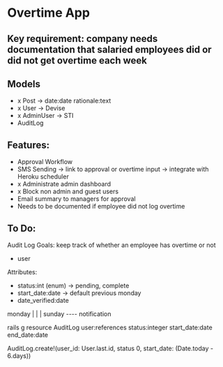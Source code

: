 # Overtime App

## Key requirement: company needs documentation that salaried employees did or did not get overtime each week

## Models
- x Post -> date:date rationale:text
- x User -> Devise
- x AdminUser -> STI
- AuditLog

## Features:
- Approval Workflow
- SMS Sending -> link to approval or overtime input -> integrate with Heroku scheduler
- x Administrate admin dashboard
- x Block non admin and guest users
- Email summary to managers for approval
- Needs to be documented if employee did not log overtime

## To Do:

Audit Log Goals:
keep track of whether an employee has overtime or not
 - user

Attributes:
 - status:int (enum) -> pending, complete
 - start_date:date -> default previous monday
 - date_verified:date


 monday
 |
 |
 |
 sunday ---- notification

rails g resource AuditLog user:references status:integer start_date:date end_date:date

AuditLog.create!(user_id: User.last.id, status 0, start_date: (Date.today - 6.days))